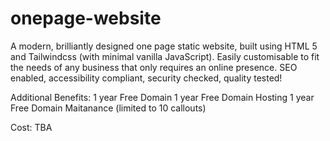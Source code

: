 # onepage-website

A modern, brilliantly designed one page static website,
built using HTML 5 and Tailwindcss (with minimal vanilla JavaScript).
Easily customisable to fit the needs of any business that only requires an online presence.
SEO enabled, accessibility compliant, security checked, quality tested!

Additional Benefits:
1 year Free Domain
1 year Free Domain Hosting
1 year Free Domain Maitanance (limited to 10 callouts)

Cost: TBA

